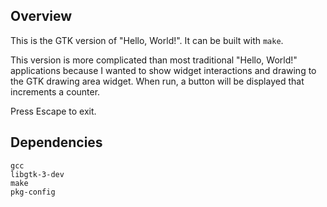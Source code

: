 ## Overview

This is the GTK version of "Hello, World!". It can be built with `make`.

This version is more complicated than most traditional "Hello, World!"
applications because I wanted to show widget interactions and drawing to the
GTK drawing area widget. When run, a button will be displayed that increments a
counter.

Press Escape to exit.

## Dependencies

```
gcc
libgtk-3-dev
make
pkg-config
```

